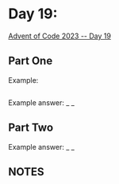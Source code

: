# Day 19: 

[Advent of Code 2023 -- Day 19](https://adventofcode.com/2023/day/19)

## Part One

Example:

```

```

Example answer: _ _

## Part Two


Example answer: _ _

## NOTES
